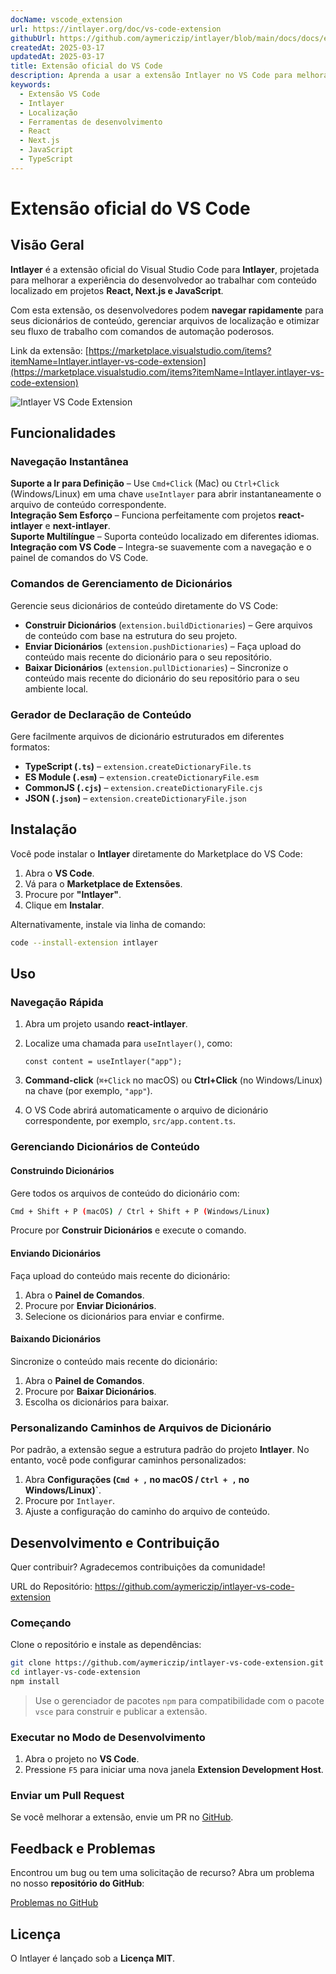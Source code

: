 ```yaml
---
docName: vscode_extension
url: https://intlayer.org/doc/vs-code-extension
githubUrl: https://github.com/aymericzip/intlayer/blob/main/docs/docs/en/vs_code_extension.md
createdAt: 2025-03-17
updatedAt: 2025-03-17
title: Extensão oficial do VS Code
description: Aprenda a usar a extensão Intlayer no VS Code para melhorar seu fluxo de trabalho de desenvolvimento. Navegue rapidamente entre conteúdos localizados e gerencie seus dicionários de forma eficiente.
keywords:
  - Extensão VS Code
  - Intlayer
  - Localização
  - Ferramentas de desenvolvimento
  - React
  - Next.js
  - JavaScript
  - TypeScript
---
```


# Extensão oficial do VS Code

## Visão Geral

**Intlayer** é a extensão oficial do Visual Studio Code para **Intlayer**, projetada para melhorar a experiência do desenvolvedor ao trabalhar com conteúdo localizado em projetos **React, Next.js e JavaScript**.

Com esta extensão, os desenvolvedores podem **navegar rapidamente** para seus dicionários de conteúdo, gerenciar arquivos de localização e otimizar seu fluxo de trabalho com comandos de automação poderosos.

Link da extensão: [https://marketplace.visualstudio.com/items?itemName=Intlayer.intlayer-vs-code-extension](https://marketplace.visualstudio.com/items?itemName=Intlayer.intlayer-vs-code-extension)

![Intlayer VS Code Extension](https://github.com/aymericzip/intlayer/blob/main/docs/assets/vs_code_extension_demo.gif)

## Funcionalidades

### Navegação Instantânea

**Suporte a Ir para Definição** – Use `Cmd+Click` (Mac) ou `Ctrl+Click` (Windows/Linux) em uma chave `useIntlayer` para abrir instantaneamente o arquivo de conteúdo correspondente.  
**Integração Sem Esforço** – Funciona perfeitamente com projetos **react-intlayer** e **next-intlayer**.  
**Suporte Multilíngue** – Suporta conteúdo localizado em diferentes idiomas.  
**Integração com VS Code** – Integra-se suavemente com a navegação e o painel de comandos do VS Code.

### Comandos de Gerenciamento de Dicionários

Gerencie seus dicionários de conteúdo diretamente do VS Code:

- **Construir Dicionários** (`extension.buildDictionaries`) – Gere arquivos de conteúdo com base na estrutura do seu projeto.
- **Enviar Dicionários** (`extension.pushDictionaries`) – Faça upload do conteúdo mais recente do dicionário para o seu repositório.
- **Baixar Dicionários** (`extension.pullDictionaries`) – Sincronize o conteúdo mais recente do dicionário do seu repositório para o seu ambiente local.

### Gerador de Declaração de Conteúdo

Gere facilmente arquivos de dicionário estruturados em diferentes formatos:

- **TypeScript (`.ts`)** – `extension.createDictionaryFile.ts`
- **ES Module (`.esm`)** – `extension.createDictionaryFile.esm`
- **CommonJS (`.cjs`)** – `extension.createDictionaryFile.cjs`
- **JSON (`.json`)** – `extension.createDictionaryFile.json`

## Instalação

Você pode instalar o **Intlayer** diretamente do Marketplace do VS Code:

1. Abra o **VS Code**.
2. Vá para o **Marketplace de Extensões**.
3. Procure por **"Intlayer"**.
4. Clique em **Instalar**.

Alternativamente, instale via linha de comando:

```sh
code --install-extension intlayer
```

## Uso

### Navegação Rápida

1. Abra um projeto usando **react-intlayer**.
2. Localize uma chamada para `useIntlayer()`, como:

   ```tsx
   const content = useIntlayer("app");
   ```

3. **Command-click** (`⌘+Click` no macOS) ou **Ctrl+Click** (no Windows/Linux) na chave (por exemplo, `"app"`).
4. O VS Code abrirá automaticamente o arquivo de dicionário correspondente, por exemplo, `src/app.content.ts`.

### Gerenciando Dicionários de Conteúdo

#### Construindo Dicionários

Gere todos os arquivos de conteúdo do dicionário com:

```sh
Cmd + Shift + P (macOS) / Ctrl + Shift + P (Windows/Linux)
```

Procure por **Construir Dicionários** e execute o comando.

#### Enviando Dicionários

Faça upload do conteúdo mais recente do dicionário:

1. Abra o **Painel de Comandos**.
2. Procure por **Enviar Dicionários**.
3. Selecione os dicionários para enviar e confirme.

#### Baixando Dicionários

Sincronize o conteúdo mais recente do dicionário:

1. Abra o **Painel de Comandos**.
2. Procure por **Baixar Dicionários**.
3. Escolha os dicionários para baixar.

### Personalizando Caminhos de Arquivos de Dicionário

Por padrão, a extensão segue a estrutura padrão do projeto **Intlayer**. No entanto, você pode configurar caminhos personalizados:

1. Abra **Configurações (`Cmd + ,` no macOS / `Ctrl + ,` no Windows/Linux)`**.
2. Procure por `Intlayer`.
3. Ajuste a configuração do caminho do arquivo de conteúdo.

## Desenvolvimento e Contribuição

Quer contribuir? Agradecemos contribuições da comunidade!

URL do Repositório: https://github.com/aymericzip/intlayer-vs-code-extension

### Começando

Clone o repositório e instale as dependências:

```sh
git clone https://github.com/aymericzip/intlayer-vs-code-extension.git
cd intlayer-vs-code-extension
npm install
```

> Use o gerenciador de pacotes `npm` para compatibilidade com o pacote `vsce` para construir e publicar a extensão.

### Executar no Modo de Desenvolvimento

1. Abra o projeto no **VS Code**.
2. Pressione `F5` para iniciar uma nova janela **Extension Development Host**.

### Enviar um Pull Request

Se você melhorar a extensão, envie um PR no [GitHub](https://github.com/aymericzip/intlayer-vs-code-extension).

## Feedback e Problemas

Encontrou um bug ou tem uma solicitação de recurso? Abra um problema no nosso **repositório do GitHub**:

[Problemas no GitHub](https://github.com/aymericzip/intlayer-vs-code-extension/issues)

## Licença

O Intlayer é lançado sob a **Licença MIT**.
